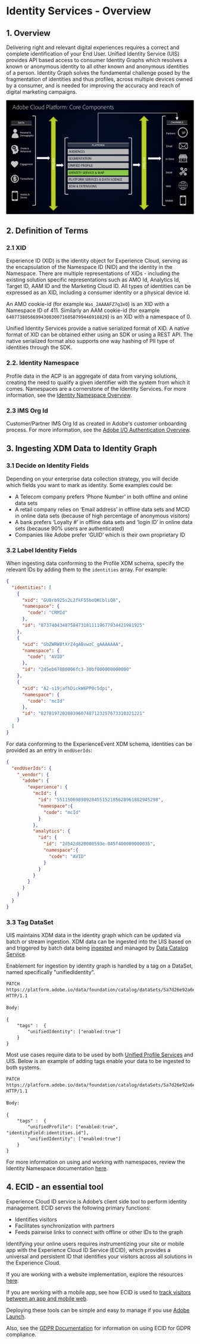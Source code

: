 # Identity Services - Overview
<!-- The majority of the documentation here came from: https://wiki.corp.adobe.com/display/DMSArchitecture/Unified+Identity+Service+-+API+Specification-->

## 1. Overview

Delivering right and relevant digital experiences requires a correct and complete identification of your End User. Unified Identity Service (UIS) provides API based access to consumer Identity Graphs which resolves a known or anonymous identity to all other known and anonymous identities of a person. Identity Graph solves the fundamental challenge posed by the fragmentation of identities and thus profiles, across multiple devices owned by a consumer, and is needed for improving the accuracy and reach of digital marketing campaigns.

![Identity Services in the ACP](is-in-action.png)

## 2. Definition of Terms

### 2.1 XID

Experience ID (XID) is the identity object for Experience Cloud, serving as the encapsulation of the Namespace ID (NID) and the identity in the Namespace. There are multiple representations of XIDs - including the existing solution specific representations such as AMO Id, Analytics Id, Target ID, AAM ID and the Marketing Cloud ID. All types of identities can be expressed as an XID, including a consumer identity or a physical device id.

An AMO cookie-id (for example `Was_2AAAAFZ7q3xO`) is an XID with a Namespace ID of 411.  Similarly an AAM cookie-id (for example `64077380566994308300716050799446918829`) is an XID with a namespace of 0. 
<!-- CORE-13607 - Please explain: The native serialized format also supports one way hashing of PII type of identities through the SDK. -->
Unified Identity Services provide a native serialized format of XID. A native format of XID can be obtained either using an SDK or using a REST API. The native serialized format also supports one way hashing of PII type of identities through the SDK.

### 2.2. Identity Namespace

Profile data in the ACP is an aggregate of data from varying solutions, creating the need to qualify a given identifier with the system from which it comes. Namespaces are a cornerstone of the Identity Services. For more information, see the [Identity Namespace Overview](../identity_namespace_overview/identity_namespace_overview.md). 

### 2.3 IMS Org Id

Customer/Partner IMS Org Id as created in Adobe's customer onboarding process. For more information, see the [Adobe I/O Authentication Overview](https://www.adobe.io/apis/cloudplatform/console/authentication/gettingstarted.html).

## 3. Ingesting XDM Data to Identity Graph

### 3.1 Decide on Identity Fields

Depending on your enterprise data collection strategy, you will decide which fields you want to mark as identity.
Some examples could be:

* A Telecom company prefers ‘Phone Number’ in both offline and online data sets
* A retail company relies on ‘Email address’ in offline data sets and MCID in online data sets (because of high percentage of anonymous visitors)
* A bank prefers ‘Loyalty #’ in offline data sets and ‘login ID’ in online data sets (because 90% users are authenticated)
* Companies like Adobe prefer ‘GUID’ which is their own proprietary ID

### 3.2 Label Identity Fields


When ingesting data conforming to the Profile XDM schema, specify the relevant IDs by adding them to the `identities` array. For example: 

```JSON
{
  "identities": [
    { 
      "xid": "GU8rb925s2L2fkF55boQKCbliQ8", 
      "namespace": { 
        "code": "CRMId" 
      },
      "id": "87374043487584731811119677934421981925" 
    },
    { 
      "xid": "GbZWRW8tXrZ4gABvwzC_gAAAAAAA", 
      "namespace": { 
        "code": "AVID" 
      },
      "id": "2d5eb67880006fc3-30bf800000000000" 
    },
    { 
      "xid": "A2-s19jafhDickW6PP0c5dpi", 
      "namespace": { 
        "code": "mcId" 
      },
      "id": "82781972020839607487123257673310321221" 
    }
  ]
}
```

For data conforming to the ExperienceEvent XDM schema, identities can be provided as an entry in `endUserIds`:

```JSON
{
  "endUserIds": { 
    "_vendor": { 
      "adobe": { 
        "experience": { 
          "mcId": { 
            "id": "55115069898928455152185628961882945298", 
            "namespace":{ 
              "code": "mcId" 
            }
          }, 
          "analytics": { 
            "id": { 
              "id": "2d542d820000593e-045f400000000035", 
              "namespace":{
                "code": "AVID"
              } 
            }
          }
        }
      }
    }
  }
}
```

### 3.3 Tag DataSet

UIS maintains XDM data in the identity graph which can be updated via batch or stream ingestion. XDM data can be ingested into the UIS based on and triggered by batch data being [ingested](../ingest_architectural_overview/ingest_architectural_overview.md) and managed by [Data Catalog Service](../catalog_architectural_overview/catalog_architectural_overview.md).

Enablement for ingestion by identity graph is handled by a tag on a DataSet, named specifically "unifiedIdentity".

```
PATCH https://platform.adobe.io/data/foundation/catalog/dataSets/5a7d26e92a6e55000086d459 HTTP/1.1

Body:

{
    "tags" :  {
        "unifiedIdentity": ["enabled:true"]
    }
}
```

Most use cases require data to be used by both [Unified Profile Services](../unified_profile_architectural_overview/unified_profile_architectural_overview.md) and UIS. Below is an example of adding tags enable your data to be ingested to both systems.

```
PATCH https://platform.adobe.io/data/foundation/catalog/dataSets/5a7d26e92a6e55000086d459 HTTP/1.1

Body:

{
    "tags" :  {
        "unifiedProfile": ["enabled:true", "identityField:identities.id"],
        "unifiedIdentity": ["enabled:true"]
    }
}
```

For more information on using and working with namespaces, review the Identity Namespace documentation [here](../identity_namespace_overview/identity_namespace_overview.md).

## 4. ECID - an essential tool

Experience Cloud ID service is Adobe’s client side tool to perform identity management. ECID serves the following primary functions:

* Identifies visitors 
* Facilitates synchronization with partners 
* Feeds pairwise links to connect with offline or other IDs to the graph

Identifying your online users requires instrumentizing your site or mobile app with the Experience Cloud ID Service (ECID), which provides a universal and persistent ID that identifies your visitors across all solutions in the Experience Cloud.
 
If you are working with a website implementation, explore the resources [here](https://marketing.adobe.com/resources/help/en_US/mcvid).

If you are working with a mobile app, see how ECID is used to [track visitors between an app and mobile web](https://marketing.adobe.com/resources/help/en_US/mobile/ios/hybrid_app.html).

Deploying these tools can be simple and easy to manage if you use [Adobe Launch](https://marketing.adobe.com/resources/help/en_US/mcvid/mcvid-standard.html).

Also, see the [GDPR Documentation](https://www.adobe.io/apis/cloudplatform/gdpr/docs/alldocs.html#!api-specification/markdown/narrative/gdpr/gathering-your-ids.md) for information on using ECID for GDPR compliance.